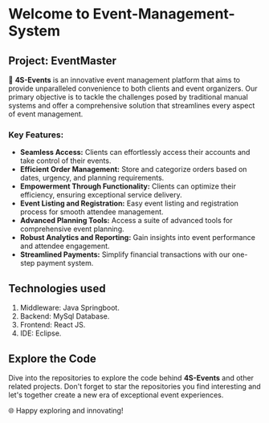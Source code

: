 # Welcome to Event-Management-System

## Project: EventMaster

🚀 **4S-Events** is an innovative event management platform that aims to provide unparalleled convenience to both clients and event organizers. Our primary objective is to tackle the challenges posed by traditional manual systems and offer a comprehensive solution that streamlines every aspect of event management.

### Key Features:

- **Seamless Access:** Clients can effortlessly access their accounts and take control of their events.
- **Efficient Order Management:** Store and categorize orders based on dates, urgency, and planning requirements.
- **Empowerment Through Functionality:** Clients can optimize their efficiency, ensuring exceptional service delivery.
- **Event Listing and Registration:** Easy event listing and registration process for smooth attendee management.
- **Advanced Planning Tools:** Access a suite of advanced tools for comprehensive event planning.
- **Robust Analytics and Reporting:** Gain insights into event performance and attendee engagement.
- **Streamlined Payments:** Simplify financial transactions with our one-step payment system.

## Technologies used
1. Middleware: Java Springboot.
2. Backend: MySql Database.
3. Frontend: React JS.
4. IDE: Eclipse.

## Explore the Code

Dive into the repositories to explore the code behind **4S-Events** and other related projects. Don't forget to star the repositories you find interesting and let's together create a new era of exceptional event experiences.

🌐 Happy exploring and innovating!



